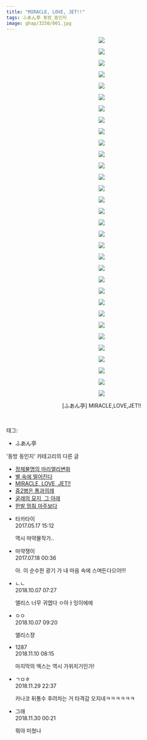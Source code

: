 ```yaml
---
title: "MIRACLE, LOVE, JET!!"
tags: ふあん亭 동방_동인지
image: ghap/3250/001.jpg
---
```

<div class="article">
<p style="text-align: center; clear: none; float: none;"><img src="{{ site.nasurl }}/ghap/3250/001.jpg"/></p>
<p style="text-align: center; clear: none; float: none;"><img src="{{ site.nasurl }}/ghap/3250/002.jpg"/></p>
<p style="text-align: center; clear: none; float: none;"><img src="{{ site.nasurl }}/ghap/3250/003.jpg"/></p>
<p style="text-align: center; clear: none; float: none;"><img src="{{ site.nasurl }}/ghap/3250/004.jpg"/></p>
<p style="text-align: center; clear: none; float: none;"><img src="{{ site.nasurl }}/ghap/3250/005.jpg"/></p>
<p style="text-align: center; clear: none; float: none;"><img src="{{ site.nasurl }}/ghap/3250/006.jpg"/></p>
<p style="text-align: center; clear: none; float: none;"><img src="{{ site.nasurl }}/ghap/3250/007.jpg"/></p>
<p style="text-align: center; clear: none; float: none;"><img src="{{ site.nasurl }}/ghap/3250/008.jpg"/></p>
<p style="text-align: center; clear: none; float: none;"><img src="{{ site.nasurl }}/ghap/3250/009.jpg"/></p>
<p style="text-align: center; clear: none; float: none;"><img src="{{ site.nasurl }}/ghap/3250/010.jpg"/></p>
<p style="text-align: center; clear: none; float: none;"><img src="{{ site.nasurl }}/ghap/3250/011.jpg"/></p>
<p style="text-align: center; clear: none; float: none;"><img src="{{ site.nasurl }}/ghap/3250/012.jpg"/></p>
<p style="text-align: center; clear: none; float: none;"><img src="{{ site.nasurl }}/ghap/3250/013.jpg"/></p>
<p style="text-align: center; clear: none; float: none;"><img src="{{ site.nasurl }}/ghap/3250/014.jpg"/></p>
<p style="text-align: center; clear: none; float: none;"><img src="{{ site.nasurl }}/ghap/3250/015.jpg"/></p>
<p style="text-align: center; clear: none; float: none;"><img src="{{ site.nasurl }}/ghap/3250/016.jpg"/></p>
<p style="text-align: center; clear: none; float: none;"><img src="{{ site.nasurl }}/ghap/3250/017.jpg"/></p>
<p style="text-align: center; clear: none; float: none;"><img src="{{ site.nasurl }}/ghap/3250/018.jpg"/></p>
<p style="text-align: center; clear: none; float: none;"><img src="{{ site.nasurl }}/ghap/3250/019.jpg"/></p>
<p style="text-align: center; clear: none; float: none;"><img src="{{ site.nasurl }}/ghap/3250/020.jpg"/></p>
<p style="text-align: center; clear: none; float: none;"><img src="{{ site.nasurl }}/ghap/3250/021.jpg"/></p>
<p style="text-align: center; clear: none; float: none;"><img src="{{ site.nasurl }}/ghap/3250/022.jpg"/></p>
<p style="text-align: center; clear: none; float: none;"><img src="{{ site.nasurl }}/ghap/3250/023.jpg"/></p>
<p style="text-align: center; clear: none; float: none;"><img src="{{ site.nasurl }}/ghap/3250/024.jpg"/></p>
<p style="text-align: center; clear: none; float: none;"><img src="{{ site.nasurl }}/ghap/3250/025.jpg"/></p>
<p style="text-align: center; clear: none; float: none;"><img src="{{ site.nasurl }}/ghap/3250/026.jpg"/></p>
<p style="text-align: center; clear: none; float: none;"><img src="{{ site.nasurl }}/ghap/3250/027.jpg"/></p>
<p style="text-align: center; clear: none; float: none;"><img src="{{ site.nasurl }}/ghap/3250/028.jpg"/></p>
<p style="text-align: center; clear: none; float: none;"><img src="{{ site.nasurl }}/ghap/3250/029.jpg"/></p>
<p style="text-align: center; clear: none; float: none;"><img src="{{ site.nasurl }}/ghap/3250/030.jpg"/></p>
<p style="text-align: center; clear: none; float: none;"><img src="{{ site.nasurl }}/ghap/3250/031.jpg"/></p>
<p style="text-align: center; clear: none; float: none;"><img src="{{ site.nasurl }}/ghap/3250/032.jpg"/></p>
<p style="text-align: center; clear: none; float: none;">[ふあん亭] MIRACLE,LOVE,JET!!</p>
<p><br/></p>
</div><div class="tagTrail">
<p>태그: </p>
<ul>
<li>ふあん亭</li>
</ul>
</div><div class="another">
<p>'동방 동인지' 카테고리의 다른 글</p>
<ul>
<li><a href="/2017-05-15-ghap_3253">정체불명의 마리앨리변화</a></li>
<li><a href="/2017-05-15-ghap_3251">별 속에 떨어진다</a></li>
<li><a href="/2017-05-15-ghap_3250">MIRACLE, LOVE, JET!!</a></li>
<li><a href="/2017-05-15-ghap_3249">중2병은 통과의례</a></li>
<li><a href="/2017-05-15-ghap_3248">굴레의 묘지, 그 아래</a></li>
<li><a href="/2017-05-15-ghap_3245">한발 멈춰 마주보다</a></li>
</ul>
</div><div class="cb_module cb_fluid">
<div class="cb_wrt cb_profile">
<div class="comment">
<ul>
<li class="cb_thumb_off" id="comment14991377">
<div class="cb_comment_area">
<div class="cb_info_area">
<div class="cb_section">
<span class="cb_nick_name">타카타이</span>
</div>
<div class="cb_section">
<span class="cb_date">2017.05.17 15:12 </span>
</div>
</div>
<div class="cb_dsc_comment">
<p class="cb_dsc">
											역시 마약물작가..
										</p>
</div>
</div></li>
<li class="cb_thumb_off" id="comment15038120">
<div class="cb_comment_area">
<div class="cb_info_area">
<div class="cb_section">
<span class="cb_nick_name">마약쟁이</span>
</div>
<div class="cb_section">
<span class="cb_date">2017.07.18 00:36 </span>
</div>
</div>
<div class="cb_dsc_comment">
<p class="cb_dsc">
											아. 이 순수한 광기 가 내 마음 속에 스며든다으아!!!
										</p>
</div>
</div></li>
<li class="cb_thumb_off" id="comment15347267">
<div class="cb_comment_area">
<div class="cb_info_area">
<div class="cb_section">
<span class="cb_nick_name">ㄴㄴ</span>
</div>
<div class="cb_section">
<span class="cb_date">2018.10.07 07:27 </span>
</div>
</div>
<div class="cb_dsc_comment">
<p class="cb_dsc">
											앨리스 너무 귀엽다 ㅇ아ㅏ잉이에에
										</p>
</div>
</div></li>
<li class="cb_thumb_off" id="comment15347337">
<div class="cb_comment_area">
<div class="cb_info_area">
<div class="cb_section">
<span class="cb_nick_name">ㅇㅇ</span>
</div>
<div class="cb_section">
<span class="cb_date">2018.10.07 09:20 </span>
</div>
</div>
<div class="cb_dsc_comment">
<p class="cb_dsc">
											앨리스쟝
										</p>
</div>
</div></li>
<li class="cb_thumb_off" id="comment15370943">
<div class="cb_comment_area">
<div class="cb_info_area">
<div class="cb_section">
<span class="cb_nick_name">1287</span>
</div>
<div class="cb_section">
<span class="cb_date">2018.11.10 08:15 </span>
</div>
</div>
<div class="cb_dsc_comment">
<p class="cb_dsc">
											마지막의 엑스는 역시 가위치기인가!
										</p>
</div>
</div></li>
<li class="cb_thumb_off" id="comment15380234">
<div class="cb_comment_area">
<div class="cb_info_area">
<div class="cb_section">
<span class="cb_nick_name">ㄱㅁㅎ</span>
</div>
<div class="cb_section">
<span class="cb_date">2018.11.29 22:37 </span>
</div>
</div>
<div class="cb_dsc_comment">
<p class="cb_dsc">
											카나코 뒤통수 후려차는 거 타격감 오지네ㅋㅋㅋㅋㅋㅋ
										</p>
</div>
</div></li>
<li class="cb_thumb_off" id="comment15380274">
<div class="cb_comment_area">
<div class="cb_info_area">
<div class="cb_section">
<span class="cb_nick_name">그래</span>
</div>
<div class="cb_section">
<span class="cb_date">2018.11.30 00:21 </span>
</div>
</div>
<div class="cb_dsc_comment">
<p class="cb_dsc">
											뭐야 미쳤나
										</p>
</div>
</div></li>
</ul>
</div>
</div><!-- commentList close -->
</div>